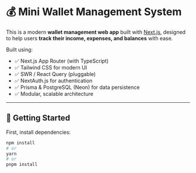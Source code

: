 # 💰 Mini Wallet Management System

This is a modern **wallet management web app** built with [Next.js](https://nextjs.org), designed to help users **track their income, expenses, and balances** with ease.

Built using:

- ✅ Next.js App Router (with TypeScript)
- ✅ Tailwind CSS for modern UI
- ✅ SWR / React Query (pluggable)
- ✅ NextAuth.js for authentication
- ✅ Prisma & PostgreSQL (Neon) for data persistence
- ✅ Modular, scalable architecture

---

## 🚀 Getting Started

First, install dependencies:

```bash
npm install
# or
yarn
# or
pnpm install
```
